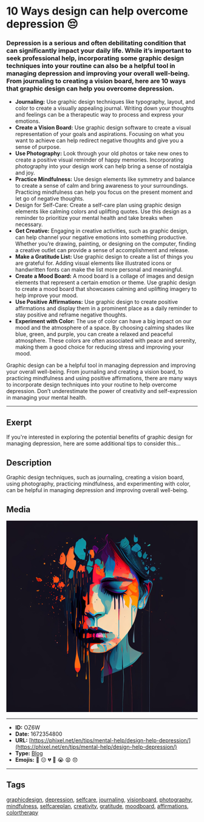 # 10 Ways design can help overcome depression 😔
### Depression is a serious and often debilitating condition that can significantly impact your daily life. While it’s important to seek professional help, incorporating some graphic design techniques into your routine can also be a helpful tool in managing depression and improving your overall well-being. From journaling to creating a vision board, here are 10 ways that graphic design can help you overcome depression.

- **Journaling:** Use graphic design techniques like typography, layout, and color to create a visually appealing journal. Writing down your thoughts and feelings can be a therapeutic way to process and express your emotions.
- **Create a Vision Board:** Use graphic design software to create a visual representation of your goals and aspirations. Focusing on what you want to achieve can help redirect negative thoughts and give you a sense of purpose.
- **Use Photography:** Look through your old photos or take new ones to create a positive visual reminder of happy memories. Incorporating photography into your design work can help bring a sense of nostalgia and joy.
- **Practice Mindfulness:** Use design elements like symmetry and balance to create a sense of calm and bring awareness to your surroundings. Practicing mindfulness can help you focus on the present moment and let go of negative thoughts.
- Design for Self-Care: Create a self-care plan using graphic design elements like calming colors and uplifting quotes. Use this design as a reminder to prioritize your mental health and take breaks when necessary.
- **Get Creative:** Engaging in creative activities, such as graphic design, can help channel your negative emotions into something productive. Whether you’re drawing, painting, or designing on the computer, finding a creative outlet can provide a sense of accomplishment and release.
- **Make a Gratitude List:** Use graphic design to create a list of things you are grateful for. Adding visual elements like illustrated icons or handwritten fonts can make the list more personal and meaningful.
- **Create a Mood Board:** A mood board is a collage of images and design elements that represent a certain emotion or theme. Use graphic design to create a mood board that showcases calming and uplifting imagery to help improve your mood.
- **Use Positive Affirmations:** Use graphic design to create positive affirmations and display them in a prominent place as a daily reminder to stay positive and reframe negative thoughts.
- **Experiment with Color:** The use of color can have a big impact on our mood and the atmosphere of a space. By choosing calming shades like blue, green, and purple, you can create a relaxed and peaceful atmosphere. These colors are often associated with peace and serenity, making them a good choice for reducing stress and improving your mood.

Graphic design can be a helpful tool in managing depression and improving your overall well-being. From journaling and creating a vision board, to practicing mindfulness and using positive affirmations, there are many ways to incorporate design techniques into your routine to help overcome depression. Don’t underestimate the power of creativity and self-expression in managing your mental health.


------------
## Exerpt
If you're interested in exploring the potential benefits of graphic design for managing depression, here are some additional tips to consider this...
## Description
Graphic design techniques, such as journaling, creating a vision board, using photography, practicing mindfulness, and experimenting with color, can be helpful in managing depression and improving overall well-being.
## Media
<img src="media/design-help-overcome-depression.jpg">

------------
- **ID:** OZ6W
- **Date:** 1672354800
- **URL:** [https://phixel.net/en/tips/mental-help/design-help-depression/](https://phixel.net/en/tips/mental-help/design-help-depression/)
- **Type:** [Blog](#Blog)
- **Emojis:** 🖤 😔 💔 🥀 😭 😧 😞

------------
## Tags
[graphicdesign](#graphicdesign), [depression](#depression), [selfcare](#selfcare), [journaling](#journaling), [visionboard](#visionboard), [photography](#photography), [mindfulness](#mindfulness), [selfcareplan](#selfcareplan), [creativity](#creativity), [gratitude](#gratitude), [moodboard](#moodboard), [affirmations](#affirmations), [colortherapy](#colortherapy)
